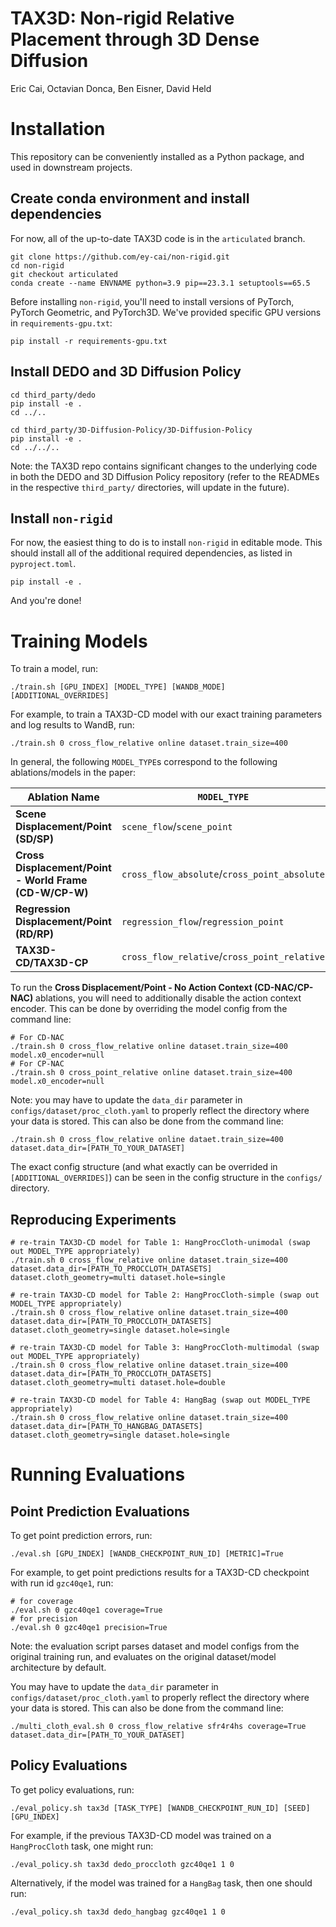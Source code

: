 # TAX3D: Non-rigid Relative Placement through 3D Dense Diffusion #
Eric Cai, Octavian Donca, Ben Eisner, David Held


# Installation #

This repository can be conveniently installed as a Python package, and used in downstream projects.

## Create conda environment and install dependencies ##

For now, all of the up-to-date TAX3D code is in the ``articulated`` branch.
```
git clone https://github.com/ey-cai/non-rigid.git
cd non-rigid
git checkout articulated
conda create --name ENVNAME python=3.9 pip==23.3.1 setuptools==65.5
```
Before installing ``non-rigid``, you'll need to install versions of PyTorch, PyTorch Geometric, and PyTorch3D. We've provided specific GPU versions in ``requirements-gpu.txt``:
```
pip install -r requirements-gpu.txt
```

## Install DEDO and 3D Diffusion Policy ##

```
cd third_party/dedo
pip install -e .
cd ../..

cd third_party/3D-Diffusion-Policy/3D-Diffusion-Policy
pip install -e .
cd ../../..
```
Note: the TAX3D repo contains significant changes to the underlying code in both the DEDO and 3D Diffusion Policy repository (refer to the READMEs in the respective ``third_party/`` directories, will update in the future).


## Install ``non-rigid`` ##

For now, the easiest thing to do is to install ``non-rigid`` in editable mode. This should install all of the additional required dependencies, as listed in ``pyproject.toml``.

```
pip install -e .
```
And you're done!

# Training Models #
To train a model, run:
```
./train.sh [GPU_INDEX] [MODEL_TYPE] [WANDB_MODE] [ADDITIONAL_OVERRIDES]
```
For example, to train a TAX3D-CD model with our exact training parameters and log results to WandB, run:
```
./train.sh 0 cross_flow_relative online dataset.train_size=400
```
In general, the following `MODEL_TYPE`s correspond to the following ablations/models in the paper:

Ablation Name | `MODEL_TYPE` 
-- | --
**Scene Displacement/Point (SD/SP)** | `scene_flow`/`scene_point`
**Cross Displacement/Point - World Frame (CD-W/CP-W)** | `cross_flow_absolute`/`cross_point_absolute`
**Regression Displacement/Point (RD/RP)** | `regression_flow`/`regression_point`
**TAX3D-CD/TAX3D-CP** | `cross_flow_relative`/`cross_point_relative`

To run the **Cross Displacement/Point - No Action Context (CD-NAC/CP-NAC)** ablations, you will need to additionally disable the action context encoder. This can be done by overriding the model config from the command line:
```
# For CD-NAC
./train.sh 0 cross_flow_relative online dataset.train_size=400 model.x0_encoder=null
# For CP-NAC
./train.sh 0 cross_point_relative online dataset.train_size=400 model.x0_encoder=null
```
Note: you may have to update the ``data_dir`` parameter in ``configs/dataset/proc_cloth.yaml`` to properly reflect the directory where your data is stored. This can also be done from the command line:
```
./train.sh 0 cross_flow_relative online dataet.train_size=400 dataset.data_dir=[PATH_TO_YOUR_DATASET]
```
The exact config structure (and what exactly can be overrided in `[ADDITIONAL_OVERRIDES]`) can be seen in the config structure in the `configs/` directory.

## Reproducing Experiments ##
```
# re-train TAX3D-CD model for Table 1: HangProcCloth-unimodal (swap out MODEL_TYPE appropriately)
./train.sh 0 cross_flow_relative online dataset.train_size=400 dataset.data_dir=[PATH_TO_PROCCLOTH_DATASETS] dataset.cloth_geometry=multi dataset.hole=single

# re-train TAX3D-CD model for Table 2: HangProcCloth-simple (swap out MODEL_TYPE appropriately)
./train.sh 0 cross_flow_relative online dataset.train_size=400 dataset.data_dir=[PATH_TO_PROCCLOTH_DATASETS] dataset.cloth_geometry=single dataset.hole=single

# re-train TAX3D-CD model for Table 3: HangProcCloth-multimodal (swap out MODEL_TYPE appropriately)
./train.sh 0 cross_flow_relative online dataset.train_size=400 dataset.data_dir=[PATH_TO_PROCCLOTH_DATASETS] dataset.cloth_geometry=multi dataset.hole=double

# re-train TAX3D-CD model for Table 4: HangBag (swap out MODEL_TYPE appropriately)
./train.sh 0 cross_flow_relative online dataset.train_size=400 dataset.data_dir=[PATH_TO_HANGBAG_DATASETS] dataset.cloth_geometry=single dataset.hole=single
```



# Running Evaluations #

## Point Prediction Evaluations ##
To get point prediction errors, run:
```
./eval.sh [GPU_INDEX] [WANDB_CHECKPOINT_RUN_ID] [METRIC]=True
```
For example, to get point predictions results for a TAX3D-CD checkpoint with run id `gzc40qe1`, run:
```
# for coverage
./eval.sh 0 gzc40qe1 coverage=True
# for precision
./eval.sh 0 gzc40qe1 precision=True
```
Note: the evaluation script parses dataset and model configs from the original training run, and evaluates on the original dataset/model architecture by default.

You may have to update the ``data_dir`` parameter in ``configs/dataset/proc_cloth.yaml`` to properly reflect the directory where your data is stored. This can also be done from the command line:
```
./multi_cloth_eval.sh 0 cross_flow_relative sfr4r4hs coverage=True dataset.data_dir=[PATH_TO_YOUR_DATASET]
```
## Policy Evaluations ##
To get policy evaluations, run:
```
./eval_policy.sh tax3d [TASK_TYPE] [WANDB_CHECKPOINT_RUN_ID] [SEED] [GPU_INDEX]
```
For example, if the previous TAX3D-CD model was trained on a `HangProcCloth` task, one might run:
```
./eval_policy.sh tax3d dedo_proccloth gzc40qe1 1 0
```
Alternatively, if the model was trained for a `HangBag` task, then one should run:
```
./eval_policy.sh tax3d dedo_hangbag gzc40qe1 1 0
```